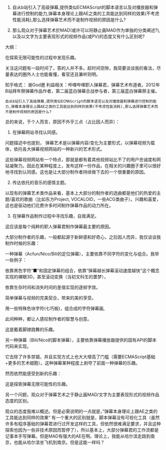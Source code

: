 1. 自从b站引入了高级弹幕,提供类似ECMAScript的脚本语言以及对播放器和弹幕进行控制的能力,弹幕本身理论上跟AE之类的工具能达到同样的效果(不考虑性能消耗),那么选择弹幕艺术而不是制作视频的原因是什么?

2. 那么观众对于弹幕艺术於MAD(或许可以将静止画MAD作为单独的分类阐述?),以及以文字为主要表现形式的视频作品(或PV)的态度又有什么区别呢?

大纲：

在探索无限可能性的过程中发现乐趣。


关注这问题有一段时间了，答的人并不多。趁时间空隙，我简要谈谈我的看法，尽量表达的圈外人士也能看懂，看官还且兼听则明。

知乎格式：
谢God邀
利益相关：哔哩哔哩职人弹幕君，弹幕艺术布道者。2012年B站拜年祭弹幕作品作者，第二届蓝白弹幕合战参与者，第三届蓝白弹幕祭主催。

    自从b站引入了高级弹幕,提供类似ECMAScript的脚本语言以及对播放器和弹幕进行控制的能力,弹幕本身理论上跟AE之类的工具能达到同样的效果(不考虑性能消耗),那么选择弹幕艺术而不是制作视频的原因是什么?
    
总的来说，于个人而言，原因不外乎三点（占比因人而异）：

1. 在弹幕网站寻找认同感。

问题描述中也提到，
    弹幕艺术是以弹幕内容/变化为主要形式，以弹幕视频为载体，依托各大弹幕视频网站的一种新兴的艺术形式。
    
这些弹幕视频网站有一个特点，那就是都有着其他视频站比不了的用户忠诚度和网站凝聚力。因此在某种程度上，发布这样一份作品，在相关的兴趣圈子里可以很好地寻找到认同感。这也是让大部分制作者持续做下去的一个很重要的原因。

2. 传达依托的音乐的感情主题。

以现有的弹幕艺术类作品来看，基本上大部分的制作者的选曲都是他们的热爱的主题/喜欢的歌曲（比如东方Project, VOCALOID，一些ACG类曲子）。兴趣和喜爱，这也是驱动他们花费许多时间制作弹幕作品的动力所在。

3. 在弹幕作品制作过程中寻找乐趣，自我满足。

这应该是每个纯粹的职人弹幕君制作弹幕最主要的原因。

大部分制作者的乐趣，一般都起源于新鲜感和好奇心，之后因人而异，我仅谈谈我制作时候的乐趣：

一种弹幕（Acfun/Nico/Bili的定位弹幕），主要依靠不同字符的变化与组合。我举一些例子：

依靠黑色字符“■”和固定弹幕的组合，依靠“弹幕越长弹幕滚动速度越快”这个概念实现的裸眼3D，甚至滚动变换（当初文科生的噩梦），

依靠生存时间和消失时间的差值实现的逐帧字效。

简单弹幕与视频的完美契合，带来的美的享受。

用一些特殊色块字符(七巧板)，组合成的字符弹幕画,

此间种种，都让人感叹制作者的智慧与创意。

这是戴着脚镣跳舞的乐趣。

另一种弹幕（Bili/Nico的脚本弹幕），主要依靠弹幕播放器提供的固有API的脚本代码来实现。

它去除了许多禁锢，并且实现方式上也大大增高了门槛（需要ECMAScript基础+更多的艺术细胞）。这种弹幕某种程度上剥夺了前面一种弹幕的乐趣。

然而依然能感受到新的乐趣：

这是探索弹幕无限可能性的乐趣。

另一个问题，观众对于弹幕艺术之于静止画MAD/文字为主要表现形式的视频作品态度的区别。

观众的态度我难以概述。但是必需说明的一点就是，”弹幕本身理论上跟AE之类的工具能达到同样的效果“
有一个重大的区别就是，脚本弹幕没有可视化工具（虽然许多有程序基础的弹幕君进行过开发这样的工具，但依然很难满足要求，并且这种探索也因为一些非技术原因而暂停了），所以基本上，大部分弹幕君的工作流都是记事本手写弹幕。但是MAD有强大的AE在啊。理论上，我能从哈尔滨走路到南京，也能从哈尔滨坐飞机到南京。但是这能一样吗？
